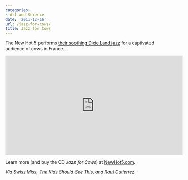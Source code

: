 ```yaml
---
categories:
- Art and Science
date: '2011-12-16'
url: /jazz-for-cows/
title: Jazz for Cows
---
```


The New Hot 5 performs <a href="https://www.youtube.com/watch?v=lXKDu6cdXLI">their soothing Dixie Land jazz</a> for a captivated audience of cows in France...

<iframe class="alignc" width="560" height="315" src="https://www.youtube.com/embed/lXKDu6cdXLI?rel=0" frameborder="0" allowfullscreen></iframe>

Learn more (and buy the CD <em>Jazz for Cows</em>) at <a href="http://www.newhot5.com/">NewHot5.com</a>.

<em>Via <a href="http://www.swiss-miss.com/2011/12/cows-love-jazz.html">Swiss Miss</a>, <a href="http://thekidshouldseethis.com/post/13213824518">The Kids Should See This</a>, and <a href="https://twitter.com/themexican">Raul Gutierrez</a></em>